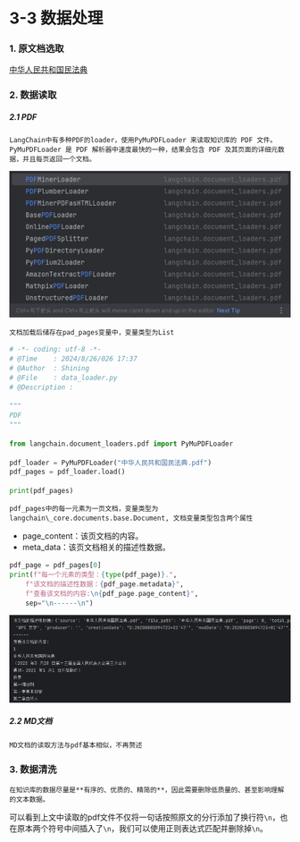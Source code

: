 # 3-3 数据处理

### 1. 原文档选取

[中华人民共和国民法典](https://www.yunfu.gov.cn/yfwgdlt/attachment/0/23/23458/1408572.pdf)

### 2. 数据读取

##### 2.1 PDF

	LangChain中有多种PDF的loader，使用PyMuPDFLoader 来读取知识库的 PDF 文件。PyMuPDFLoader 是 PDF 解析器中速度最快的一种，结果会包含 PDF 及其页面的详细元数据，并且每页返回一个文档。

​![image](assets/image-20240826173905-kofp6mn.png)​

	文档加载后储存在pad_pages变量中，变量类型为List

```python
# -*- coding: utf-8 -*-
# @Time    : 2024/8/26/026 17:37
# @Author  : Shining
# @File    : data_loader.py
# @Description :

"""
PDF
"""

from langchain.document_loaders.pdf import PyMuPDFLoader

pdf_loader = PyMuPDFLoader("中华人民共和国民法典.pdf")
pdf_pages = pdf_loader.load()

print(pdf_pages)
```

	pdf_pages中的每一元素为一页文档，变量类型为langchain\_core.documents.base.Document, 文档变量类型包含两个属性

* page_content：该页文档的内容。
* meta_data：该页文档相关的描述性数据。

```python
pdf_page = pdf_pages[0]
print(f"每一个元素的类型：{type(pdf_page)}.",
    f"该文档的描述性数据：{pdf_page.metadata}",
    f"查看该文档的内容:\n{pdf_page.page_content}",
    sep="\n------\n")
```

​![image](assets/image-20240826174855-gad0c9p.png)​

##### 2.2 MD文档

	MD文档的读取方法与pdf基本相似，不再赘述

### 3. 数据清洗

	在知识库的数据尽量是**有序的、优质的、精简的**，因此需要删除低质量的、甚至影响理解的文本数据。  
可以看到上文中读取的pdf文件不仅将一句话按照原文的分行添加了换行符`\n`​，也在原本两个符号中间插入了`\n`​，我们可以使用正则表达式匹配并删除掉`\n`​。
